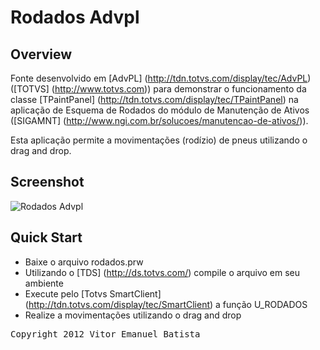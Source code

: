 
# Rodados Advpl
## Overview


Fonte desenvolvido em [AdvPL] (http://tdn.totvs.com/display/tec/AdvPL) ([TOTVS] (http://www.totvs.com)) para demonstrar o funcionamento da classe [TPaintPanel] (http://tdn.totvs.com/display/tec/TPaintPanel) na aplicação de Esquema de Rodados do módulo de Manutenção de Ativos ([SIGAMNT] (http://www.ngi.com.br/solucoes/manutencao-de-ativos/)).

Esta aplicação permite a movimentações (rodízio) de pneus utilizando o drag and drop.

## Screenshot
![Rodados Advpl](https://raw.github.com/vitorebatista/advpl.rodados/master/docs/screenshot.png)

## Quick Start
* Baixe o arquivo rodados.prw
* Utilizando o [TDS] (http://ds.totvs.com/) compile o arquivo em seu ambiente
* Execute pelo [Totvs SmartClient] (http://tdn.totvs.com/display/tec/SmartClient) a função U_RODADOS
* Realize a movimentações utilizando o drag and drop



<pre>
Copyright 2012 Vitor Emanuel Batista
